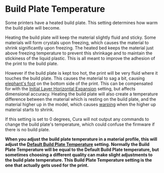 Build Plate Temperature
====
Some printers have a heated build plate. This setting determines how warm the build plate will become.

Heating the build plate will keep the material slightly fluid and sticky. Some materials will form crystals upon freezing, which causes the material to shrink significantly upon freezing. The heated bed keeps the material just above freezing temperature to prevent this shrinkage and to maintain the stickiness of the liquid plastic. This is all meant to improve the adhesion of the print to the build plate.

However if the build plate is kept too hot, the print will be very fluid where it touches the build plate. This causes the material to sag a bit, causing [elephant's foot](../troubleshooting/elephants_foot.md) on the bottom side of the print. This can be compensated for with the [Initial Layer Horizontal Expansion](../shell/xy_offset_layer_0.md) setting, but affects dimensional accuracy. Heating the build plate will also create a temperature difference between the material which is resting on the build plate, and the material higher up in the model, which causes [warping](../troubleshooting/warping.md) when the higher up material starts to shrink.

If this setting is set to 0 degrees, Cura will not output any commands to change the build plate's temperature, which could confuse the firmware if there is no build plate.

**When you adjust the build plate temperature in a material profile, this will adjust the [Default Build Plate Temperature](default_material_bed_temperature.md) setting. Normally the Build Plate Temperature will be equal to the Default Build Plate temperature, but sometimes choosing a different quality can make slight adjustments to the build plate temperature. This Build Plate Temperature setting is the one that actually gets used for the print.**